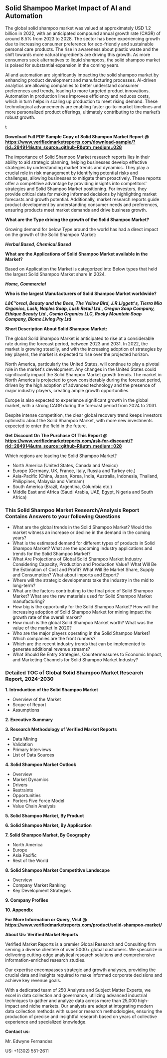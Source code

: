<h2>Solid Shampoo Market Impact of AI and Automation</h2><p>The global solid shampoo market was valued at approximately USD 1.2 billion in 2022, with an anticipated compound annual growth rate (CAGR) of around 8.5% from 2023 to 2028. The sector has been experiencing growth due to increasing consumer preference for eco-friendly and sustainable personal care products. The rise in awareness about plastic waste and the shift towards more natural ingredients are driving this growth. As more consumers seek alternatives to liquid shampoos, the solid shampoo market is poised for substantial expansion in the coming years.</p><p>AI and automation are significantly impacting the solid shampoo market by enhancing product development and manufacturing processes. AI-driven analytics are allowing companies to better understand consumer preferences and trends, leading to more targeted product innovations. Automation in production lines improves efficiency and reduces costs, which in turn helps in scaling up production to meet rising demand. These technological advancements are enabling faster go-to-market timelines and more personalized product offerings, ultimately contributing to the market’s robust growth.</p>t</p><p id="" class=""><strong>Download Full PDF Sample Copy of Solid Shampoo Market Report @ <a href="https://www.verifiedmarketreports.com/download-sample/?rid=284914&utm_source=github-R&utm_medium=028" target="_blank">https://www.verifiedmarketreports.com/download-sample/?rid=284914&utm_source=github-R&utm_medium=028</a></strong></p><p>The importance of&nbsp;Solid Shampoo Market research reports lies in their ability to aid strategic planning, helping businesses develop effective strategies by understanding market trends and dynamics. They play a crucial role in risk management by identifying potential risks and challenges, allowing businesses to mitigate them proactively. These reports offer a competitive advantage by providing insights into competitors' strategies and Solid Shampoo Market positioning. For investors, they provide critical data for making informed decisions by highlighting market forecasts and growth potential. Additionally, market research reports guide product development by understanding consumer needs and preferences, ensuring products meet market demands and drive business growth.</p><p><strong>What are the&nbsp;Type driving the growth of the Solid Shampoo Market?</strong></p><p id="" class="">Growing demand for below Type around the world has had a direct impact on the growth of the Solid Shampoo Market:</p><em><strong>Herbal Based, Chemical Based</strong></em></p><strong>What are the&nbsp;Applications&nbsp;of Solid Shampoo Market available in the Market?</strong></p><p id="" class="">Based on Application the Market is categorized into Below types that held the largest Solid Shampoo Market share In 2024.</p><em><strong>Home, Commercial</strong></em></p><strong>Who is the largest Manufacturers of Solid Shampoo Market worldwide?</strong></p><p><em><strong>Lâ€™oreal, Beauty and the Bees, The Yellow Bird, J.R.Liggett's, Tierra Mia Organics, Lush, Naples Soap, Lush Retail Ltd., Oregon Soap Company, Ethique Beauty Ltd., Osmia Organics LLC, Rocky Mountain Soap Company, Biome Living Pty Ltd</strong></em></p><p id="" class=""><strong>Short Description About Solid Shampoo Market:</strong></p><p>The global Solid Shampoo Market is anticipated to rise at a considerable rate during the forecast period, between 2023 and 2031. In 2022, the market is growing steadily, and with the increasing adoption of strategies by key players, the market is expected to rise over the projected horizon.</p><p>North America, particularly the United States, will continue to play a pivotal role in the market's development. Any changes in the United States could significantly impact the Solid Shampoo Market growth trends. The market in North America is projected to grow considerably during the forecast period, driven by the high adoption of advanced technology and the presence of major industry players, creating ample growth opportunities.</p><p>Europe is also expected to experience significant growth in the global market, with a strong CAGR during the forecast period from 2024 to 2031.</p><p>Despite intense competition, the clear global recovery trend keeps investors optimistic about the Solid Shampoo Market, with more new investments expected to enter the field in the future.</p><p id="" class=""><strong>Get Discount On The Purchase Of This Report @ <a href="https://www.verifiedmarketreports.com/ask-for-discount/?rid=284914&utm_source=github-R&utm_medium=028" target="_blank">https://www.verifiedmarketreports.com/ask-for-discount/?rid=284914&utm_source=github-R&utm_medium=028</a></strong></p>Which regions are leading the Solid Shampoo Market?</p><ul><li>North America (United States, Canada and Mexico)</li><li>Europe (Germany, UK, France, Italy, Russia and Turkey etc.)</li><li>Asia-Pacific (China, Japan, Korea, India, Australia, Indonesia, Thailand, Philippines, Malaysia and Vietnam)</li><li>South America (Brazil, Argentina, Columbia etc.)</li><li>Middle East and Africa (Saudi Arabia, UAE, Egypt, Nigeria and South Africa)</li></ul><h3 id="" class="">This Solid Shampoo Market Research/Analysis Report Contains Answers to your following Questions</h3><ul><li>What are the global trends in the Solid Shampoo Market? Would the market witness an increase or decline in the demand in the coming years?</li><li>What is the estimated demand for different types of products in Solid Shampoo Market? What are the upcoming industry applications and trends for the Solid Shampoo Market?</li><li>What Are Projections of Global Solid Shampoo Market Industry Considering Capacity, Production and Production Value? What Will Be the Estimation of Cost and Profit? What Will Be Market Share, Supply and Consumption? What about imports and Export?</li><li>Where will the strategic developments take the industry in the mid to long-term?</li><li>What are the factors contributing to the final price of Solid Shampoo Market? What are the raw materials used for Solid Shampoo Market manufacturing?</li><li>How big is the opportunity for the Solid Shampoo Market? How will the increasing adoption of Solid Shampoo Market for mining impact the growth rate of the overall market?</li><li>How much is the global Solid Shampoo Market worth? What was the value of the market In 2020?</li><li>Who are the major players operating in the Solid Shampoo Market? Which companies are the front runners?</li><li>Which are the recent industry trends that can be implemented to generate additional revenue streams?</li><li>What Should Be Entry Strategies, Countermeasures to Economic Impact, and Marketing Channels for Solid Shampoo Market Industry?</li></ul><h3 id="" class="">Detailed TOC of Global Solid Shampoo Market Research Report, 2024-2030</h3><p id="" class=""><strong>1. Introduction of the Solid Shampoo Market</strong></p><ul><li>Overview of the Market</li><li>Scope of Report</li><li>Assumptions</li></ul><p id="" class=""><strong>2. Executive Summary</strong></p><p id="" class=""><strong>3. Research Methodology of Verified Market Reports</strong></p><ul><li>Data Mining</li><li>Validation</li><li>Primary Interviews</li><li>List of Data Sources</li></ul><p id="" class=""><strong>4. Solid Shampoo Market Outlook</strong></p><ul><li>Overview</li><li>Market Dynamics</li><li>Drivers</li><li>Restraints</li><li>Opportunities</li><li>Porters Five Force Model</li><li>Value Chain Analysis</li></ul><p id="" class=""><strong>5. Solid Shampoo Market, By Product</strong></p><p id="" class=""><strong>6. Solid Shampoo Market, By Application</strong></p><p id="" class=""><strong>7. Solid Shampoo Market, By Geography</strong></p><ul><li>North America</li><li>Europe</li><li>Asia Pacific</li><li>Rest of the World</li></ul><p id="" class=""><strong>8. Solid Shampoo Market Competitive Landscape</strong></p><ul><li>Overview</li><li>Company Market Ranking</li><li>Key Development Strategies</li></ul><p id="" class=""><strong>9. Company Profiles</strong></p><p id="" class=""><strong>10. Appendix</strong></p><p id="" class=""><strong>For More Information or Query, Visit @ <a href="https://www.verifiedmarketreports.com/product/solid-shampoo-market/" target="_blank">https://www.verifiedmarketreports.com/product/solid-shampoo-market/</a></strong></p><p id="" class=""><strong>About Us: Verified Market Reports</strong></p><p id="" class="">Verified Market Reports is a premier Global Research and Consulting firm serving a diverse clientele of over 5000+ global customers. We specialize in delivering cutting-edge analytical research solutions and comprehensive information-enriched research studies.</p><p id="" class="">Our expertise encompasses strategic and growth analyses, providing the crucial data and insights required to make informed corporate decisions and achieve key revenue goals.</p><p id="" class="">With a dedicated team of 250 Analysts and Subject Matter Experts, we excel in data collection and governance, utilizing advanced industrial techniques to gather and analyze data across more than 25,000 high-impact and niche markets. Our analysts are adept at integrating modern data collection methods with superior research methodologies, ensuring the production of precise and insightful research based on years of collective experience and specialized knowledge.</p><p id="" class=""><strong>Contact us:</strong></p><p id="" class="">Mr. Edwyne Fernandes</p><p id="" class="">US: +1(302) 551-2611</p>